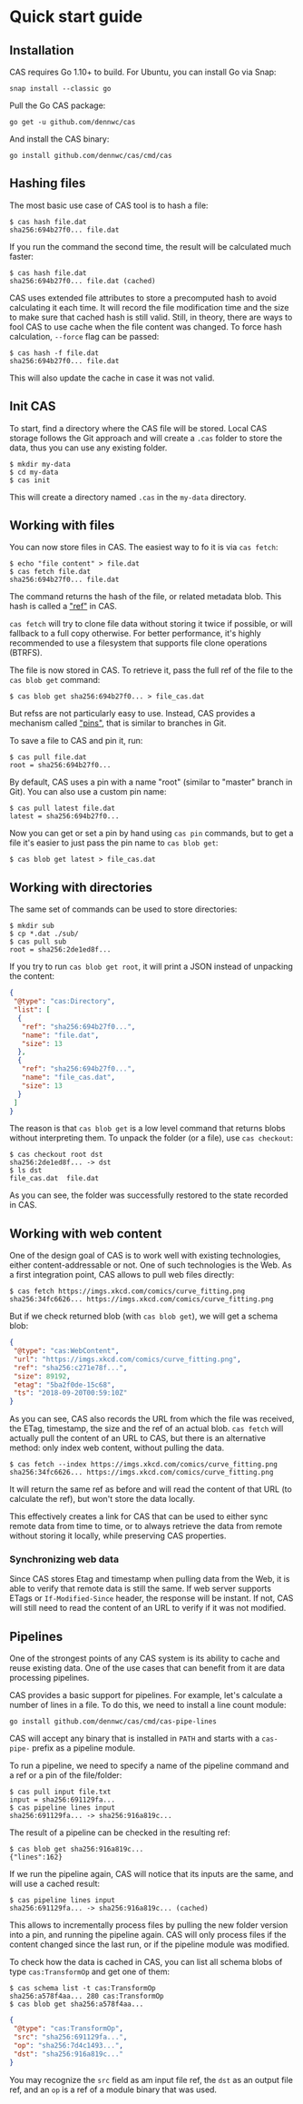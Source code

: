 # Quick start guide

## Installation

CAS requires Go 1.10+ to build. For Ubuntu, you can install Go via Snap:
```
snap install --classic go
```

Pull the Go CAS package:
```
go get -u github.com/dennwc/cas
```

And install the CAS binary:
```
go install github.com/dennwc/cas/cmd/cas
```

## Hashing files

The most basic use case of CAS tool is to hash a file:

```
$ cas hash file.dat
sha256:694b27f0... file.dat
```

If you run the command the second time, the result will be calculated
much faster:

```
$ cas hash file.dat
sha256:694b27f0... file.dat (cached)
```

CAS uses extended file attributes to store a precomputed hash to avoid
calculating it each time. It will record the file modification time and
the size to make sure that cached hash is still valid. Still, in theory,
there are ways to fool CAS to use cache when the file content was changed.
To force hash calculation, `--force` flag can be passed:

```
$ cas hash -f file.dat
sha256:694b27f0... file.dat
```

This will also update the cache in case it was not valid.

## Init CAS

To start, find a directory where the CAS file will be stored. Local CAS
storage follows the Git approach and will create a `.cas` folder to store
the data, thus you can use any existing folder.

```
$ mkdir my-data
$ cd my-data
$ cas init
```

This will create a directory named `.cas` in the `my-data` directory.

## Working with files

You can now store files in CAS. The easiest way to fo it is via `cas fetch`:

```
$ echo "file content" > file.dat
$ cas fetch file.dat
sha256:694b27f0... file.dat
```

The command returns the hash of the file, or related metadata blob. This
hash is called a ["ref"](./concepts.md#ref) in CAS.

`cas fetch` will try to clone file data without storing it twice if possible,
or will fallback to a full copy otherwise. For better performance, it's highly
recommended to use a filesystem that supports file clone operations (BTRFS).

The file is now stored in CAS. To retrieve it, pass the full ref of the file
to the `cas blob get` command:

```
$ cas blob get sha256:694b27f0... > file_cas.dat
```

But refss are not particularly easy to use. Instead, CAS provides a mechanism
called ["pins"](./concepts.md#pin), that is similar to branches in Git.

To save a file to CAS and pin it, run:

```
$ cas pull file.dat
root = sha256:694b27f0...
```

By default, CAS uses a pin with a name "root" (similar to "master" branch
in Git). You can also use a custom pin name:

```
$ cas pull latest file.dat
latest = sha256:694b27f0...
```

Now you can get or set a pin by hand using `cas pin` commands, but to get
a file it's easier to just pass the pin name to `cas blob get`:

```
$ cas blob get latest > file_cas.dat
```

## Working with directories

The same set of commands can be used to store directories:

```
$ mkdir sub
$ cp *.dat ./sub/
$ cas pull sub
root = sha256:2de1ed8f...
```

If you try to run `cas blob get root`, it will print a JSON instead of
unpacking the content:

```json
{
 "@type": "cas:Directory",
 "list": [
  {
   "ref": "sha256:694b27f0...",
   "name": "file.dat",
   "size": 13
  },
  {
   "ref": "sha256:694b27f0...",
   "name": "file_cas.dat",
   "size": 13
  }
 ]
}
```

The reason is that `cas blob get` is a low level command that returns blobs
without interpreting them. To unpack the folder (or a file), use `cas checkout`:

```
$ cas checkout root dst
sha256:2de1ed8f... -> dst
$ ls dst
file_cas.dat  file.dat
```

As you can see, the folder was successfully restored to the state recorded
in CAS.

## Working with web content

One of the design goal of CAS is to work well with existing technologies,
either content-addressable or not. One of such technologies is the Web.
As a first integration point, CAS allows to pull web files directly:

```
$ cas fetch https://imgs.xkcd.com/comics/curve_fitting.png
sha256:34fc6626... https://imgs.xkcd.com/comics/curve_fitting.png
```

But if we check returned blob (with `cas blob get`), we will get a schema blob:

```json
{
 "@type": "cas:WebContent",
 "url": "https://imgs.xkcd.com/comics/curve_fitting.png",
 "ref": "sha256:c271e78f...",
 "size": 89192,
 "etag": "5ba2f0de-15c68",
 "ts": "2018-09-20T00:59:10Z"
}
```

As you can see, CAS also records the URL from which the file was received,
the ETag, timestamp, the size and the ref of an actual blob.
`cas fetch` will actually pull the content of an URL to CAS, but there is
an alternative method: only index web content, without pulling the data.

```
$ cas fetch --index https://imgs.xkcd.com/comics/curve_fitting.png
sha256:34fc6626... https://imgs.xkcd.com/comics/curve_fitting.png
```

It will return the same ref as before and will read the content of that
URL (to calculate the ref), but won't store the data locally.

This effectively creates a link for CAS that can be used to either sync
remote data from time to time, or to always retrieve the data from
remote without storing it locally, while preserving CAS properties.

<!-- TODO: implement `cas sync` and allow `cas get` to read remote data -->

### Synchronizing web data

Since CAS stores Etag and timestamp when pulling data from the Web, it
is able to verify that remote data is still the same. If web server supports
ETags or `If-Modified-Since` header, the response will be instant. If not,
CAS will still need to read the content of an URL to verify if it was not
modified.

<!-- TODO: examples of `cas sync` -->

## Pipelines

One of the strongest points of any CAS system is its ability to cache and
reuse existing data. One of the use cases that can benefit from it are
data processing pipelines.

CAS provides a basic support for pipelines. For example, let's calculate
a number of lines in a file. To do this, we need to install a line count
module:

```
go install github.com/dennwc/cas/cmd/cas-pipe-lines
```

CAS will accept any binary that is installed in `PATH` and starts with
a `cas-pipe-` prefix as a pipeline module.

To run a pipeline, we need to specify a name of the pipeline command and
a ref or a pin of the file/folder:

```
$ cas pull input file.txt
input = sha256:691129fa...
$ cas pipeline lines input
sha256:691129fa... -> sha256:916a819c...
```

<!-- TODO: allow to store pipeline results in a pin -->

The result of a pipeline can be checked in the resulting ref:

```
$ cas blob get sha256:916a819c...
{"lines":162}
```

If we run the pipeline again, CAS will notice that its inputs are the same,
and will use a cached result:

```
$ cas pipeline lines input
sha256:691129fa... -> sha256:916a819c... (cached)
```

This allows to incrementally process files by pulling the new folder version
into a pin, and running the pipeline again. CAS will only process files if
the content changed since the last run, or if the pipeline module was modified.

To check how the data is cached in CAS, you can list all schema blobs of type
`cas:TransformOp` and get one of them:

```
$ cas schema list -t cas:TransformOp
sha256:a578f4aa... 280 cas:TransformOp
$ cas blob get sha256:a578f4aa...
```
```json
{
 "@type": "cas:TransformOp",
 "src": "sha256:691129fa...",
 "op": "sha256:7d4c1493...",
 "dst": "sha256:916a819c..."
}
```

You may recognize the `src` field as am input file ref, the `dst` as an
output file ref, and an `op` is a ref of a module binary that was used.